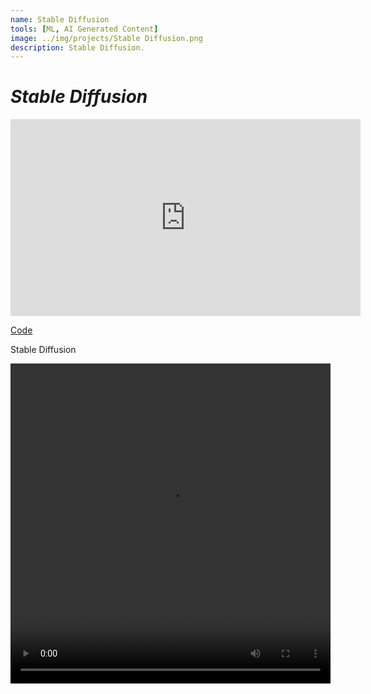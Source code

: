 ```yaml
---
name: Stable Diffusion
tools: [ML, AI Generated Content]
image: ../img/projects/Stable Diffusion.png
description: Stable Diffusion.
---
```

# _Stable Diffusion_

<iframe width="560" height="315" src="https://www.youtube.com/embed/-lz30by8-sU" title="YouTube video player" frameborder="0" allow="accelerometer; autoplay; clipboard-write; encrypted-media; gyroscope; picture-in-picture" allowfullscreen></iframe>

[Code](https://colab.research.google.com/drive/1NYiHllO98gp-gnM7JMenyGQ6S94cz8z2?usp=sharing)

Stable Diffusion

<video width="512" height="512" controls>
    <source src="../video/projects/Stable Diffusion.mp4" type="video/mp4">
</video>